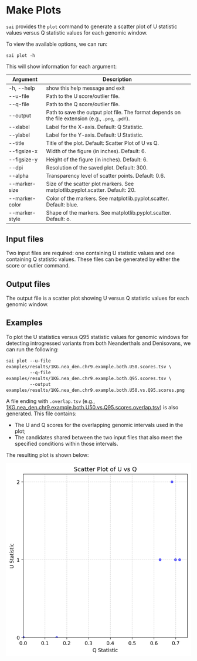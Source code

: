 # Make Plots

`sai` provides the `plot` command to generate a scatter plot of U statistic values versus Q statistic values for each genomic window.

To view the available options, we can run:

```
sai plot -h
```

This will show information for each argument:

| Argument | Description |
| - | - |
| -h, --help     |  show this help message and exit |
| --u-file       |  Path to the U score/outlier file. |
| --q-file       |  Path to the Q score/outlier file. |
| --output       |  Path to save the output plot file. The format depends on the file extension (e.g., `.png`, `.pdf`). |
| --xlabel       |  Label for the X-axis. Default: Q Statistic. |
| --ylabel       |  Label for the Y-axis. Default: U Statistic. |
| --title        |  Title of the plot. Default: Scatter Plot of U vs Q. |
| --figsize-x    |  Width of the figure (in inches). Default: 6. |
| --figsize-y    |  Height of the figure (in inches). Default: 6. |
| --dpi          |  Resolution of the saved plot. Default: 300. |
| --alpha        |  Transparency level of scatter points. Default: 0.6. |
| --marker-size  |  Size of the scatter plot markers. See matplotlib.pyplot.scatter. Default: 20. |
| --marker-color |  Color of the markers. See matplotlib.pyplot.scatter. Default: blue. |
| --marker-style |  Shape of the markers. See matplotlib.pyplot.scatter. Default: o. |

## Input files

Two input files are required: one containing U statistic values and one containing Q statistic values. These files can be generated by either the score or outlier command.

## Output files

The output file is a scatter plot showing U versus Q statistic values for each genomic window.

## Examples

To plot the U statistics versus Q95 statistic values for genomic windows for detecting introgressed variants from both Neanderthals and Denisovans, we can run the following:

```
sai plot --u-file examples/results/1KG.nea_den.chr9.example.both.U50.scores.tsv \
         --q-file examples/results/1KG.nea_den.chr9.example.both.Q95.scores.tsv \
         --output examples/results/1KG.nea_den.chr9.example.both.U50.vs.Q95.scores.png
```

A file ending with `.overlap.tsv` (e.g., [1KG.nea_den.chr9.example.both.U50.vs.Q95.scores.overlap.tsv](https://github.com/xin-huang/sai/blob/main/examples/results/1KG.nea_den.chr9.example.both.U50.vs.Q95.scores.overlap.tsv)) is also generated. This file contains:

- The U and Q scores for the overlapping genomic intervals used in the plot;
- The candidates shared between the two input files that also meet the specified conditions within those intervals.

The resulting plot is shown below:

![example](1KG.nea_den.chr9.example.both.U50.vs.Q95.scores.png)
